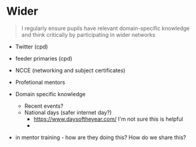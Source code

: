 Wider
=====

> I regularly ensure pupils have relevant domain-specific knowledge and think critically by participating in wider networks

* Twitter (cpd)
* feeder primaries (cpd)
* NCCE (networking and subject certificates)
* Profetional mentors
* Domain specific knowledge
    * Recent events?
    * National days (safer internet day?)
        * https://www.daysoftheyear.com/ I'm not sure this is helpful
        * 

* in mentor training - how are they doing this? How do we share this?

